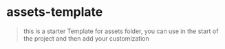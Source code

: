 # assets-template
> this is a starter Template for assets folder, you can use in the start of the project and then add your customization 
